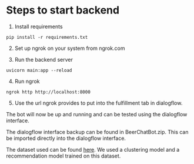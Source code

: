 # Steps to start backend

1. Install requirements
```
pip install -r requirements.txt
```

2. Set up ngrok on your system from ngrok.com

3. Run the backend server
```
uvicorn main:app --reload
```

4. Run ngrok
```
ngrok http http://localhost:8000
```
5. Use the url ngrok provides to put into the fulfillment tab in dialogflow.

The bot will now be up and running and can be tested using the dialogflow interface.

The dialogflow interface backup can be found in BeerChatBot.zip. This can be imported directly into the dialogflow interface.

The dataset used can be found [here](https://www.kaggle.com/datasets/ehallmar/beers-breweries-and-beer-reviews/data).
We used a clustering model and a recommendation model trained on this dataset.
